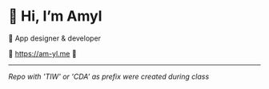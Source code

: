 # 👋 Hi, I’m Amyl
🌱 App designer & developer

🪩 https://am-yl.me 🪩

___
*Repo with 'TIW' or 'CDA' as prefix were created during class*

<!---
am-yl/am-yl is a ✨ special ✨ repository because its `README.md` (this file) appears on your GitHub profile.
You can click the Preview link to take a look at your changes.
--->
